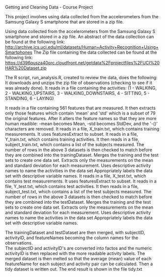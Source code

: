 Getting and Cleaning Data - Course Project

This project involves using data collected from the accelerometers from the Samsung Galaxy S smartphone that are stored in a zip file.

Using data collected from the accelerometers from the Samsung Galaxy S smartphone and stored in a zip file.
An abstract of the data collection can be found at the following link:
http://archive.ics.uci.edu/ml/datasets/Human+Activity+Recognition+Using+Smartphones
The Zip file containing the data collected can be found at the following link:
https://d396qusza40orc.cloudfront.net/getdata%2Fprojectfiles%2FUCI%20HAR%20Dataset.zip

The R script, run_analysis.R, created to review the data, does the following:
It downloads and unzips the zip file of observations (checking to see if it was already done).
It reads in a file containing the activities:
(1 - WALKING, 2 - WALKING_UPSTAIRS, 3 - WALKING_DOWNSTAIRS, 4 - SITTING, 5 - STANDING, 6 - LAYING)

It reads in a file containing 561 features that are measured.  It then extracts only those features which contain 'mean' and 'std' which is a subset of 79 
the original features.  After it alters the feature names so that they are more human readible: -mean becomes Mean, -std becomes StdDev, and the '-()' characters are removed.
It reads in a file, X_train.txt, which contains training measurements.  It uses featuresExtract to subset.
It reads in a file, Y_train.txt, which contains training activities.
It then reads in a file, subject_train.txt, which contains a list of the subjects measured.
The number of rows in the above 3 datasets is then checked to match before they are combined into the trainingDataset.
    Merges the training and the test sets to create one data set.
    Extracts only the measurements on the mean and standard deviation for each measurement. 
    Uses descriptive activity names to name the activities in the data set
    Appropriately labels the data set with descriptive variable names. 
It reads in a file, X_test.txt, which contains test measurements.  It uses featuresExtract to subset.
It reads in a file, Y_test.txt, which contains test activities.
It then reads in a file, subject_test.txt, which contains a list of the test subjects measured.
The number of rows in the above 3 datasets is then checked to match before they are combined into the testDataset.
    Merges the training and the test sets to create one data set.
    Extracts only the measurements on the mean and standard deviation for each measurement. 
    Uses descriptive activity names to name the activities in the data set
    Appropriately labels the data set with descriptive variable names. 

The trainingDataset and testDataset are then merged, with subjectID, activityID, and featureNames becoming the column names for the observations.	
The subjectID and activityID's are converted into factos and the numeric activityID is then replaced with the more readable activity labels.
The merged dataset is then melted so that the average (mean) value of each featureName for each subject and activity pair can be calculated.
Then a tidy dataset is written out. 
The end result is shown in the file tidy.txt
